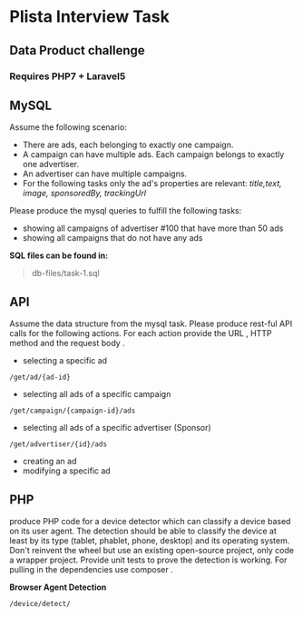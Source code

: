 # Plista Interview Task

## Data Product challenge

### Requires PHP7 + Laravel5

## MySQL

Assume the following scenario: 

- There are ads, each belonging to exactly one campaign. 
- A campaign can have multiple ads. Each campaign belongs to exactly one advertiser. 
- An advertiser can have multiple campaigns. 
- For the following tasks only the ad's properties are relevant: *title,text, image, sponsoredBy, trackingUrl*


Please produce the mysql queries to fulfill the following tasks:
- showing all campaigns of advertiser #100 that have more than 50 ads
- showing all campaigns that do not have any ads 

**SQL files can be found in:**
> db-files/task-1.sql

## API

Assume the data structure from the mysql task. Please produce rest-ful API calls for the following actions. For each action provide the URL , HTTP method and the request body .

- selecting a specific ad
```
/get/ad/{ad-id}
```
- selecting all ads of a specific campaign
```
/get/campaign/{campaign-id}/ads
```
- selecting all ads of a specific advertiser (Sponsor)
```
/get/advertiser/{id}/ads
```
- creating an ad
- modifying a specific ad


## PHP

produce PHP code for a device detector which can classify a device based on its user agent. The detection should be able to classify the device
at least by its type (tablet, phablet, phone, desktop) and its operating system. Don't reinvent the wheel but use an existing open-source project,
only code a wrapper project. Provide unit tests to prove the detection is working. For pulling in the dependencies use composer .

**Browser Agent Detection**
```
/device/detect/
```